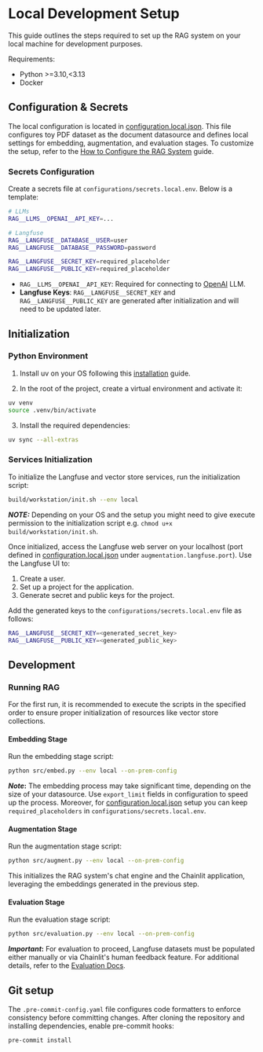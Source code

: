 # Local Development Setup

This guide outlines the steps required to set up the RAG system on your local machine for development purposes.

Requirements:

- Python >=3.10,<3.13
- Docker

## Configuration & Secrets

The local configuration is located in [configuration.local.json](https://github.com/feld-m/rag_blueprint/blob/main/configurations/configuration.local.json). This file configures toy PDF dataset as the document datasource and defines local settings for embedding, augmentation, and evaluation stages. To customize the setup, refer to the [How to Configure the RAG System](../how_to/how_to_configure.md) guide.

### Secrets Configuration
Create a secrets file at `configurations/secrets.local.env`. Below is a template:

```sh
# LLMs
RAG__LLMS__OPENAI__API_KEY=...

# Langfuse
RAG__LANGFUSE__DATABASE__USER=user
RAG__LANGFUSE__DATABASE__PASSWORD=password

RAG__LANGFUSE__SECRET_KEY=required_placeholder
RAG__LANGFUSE__PUBLIC_KEY=required_placeholder
```

- `RAG__LLMS__OPENAI__API_KEY`: Required for connecting to [OpenAI](https://openai.com/) LLM.
- **Langfuse Keys**: `RAG__LANGFUSE__SECRET_KEY` and `RAG__LANGFUSE__PUBLIC_KEY` are generated after initialization and will need to be updated later.

## Initialization

### Python Environment

1. Install uv on your OS following this [installation](https://docs.astral.sh/uv/getting-started/installation/) guide.

2. In the root of the project, create a virtual environment and activate it:

```sh
uv venv
source .venv/bin/activate
```

3. Install the required dependencies:

```sh
uv sync --all-extras
```

### Services Initialization

To initialize the Langfuse and vector store services, run the initialization script:

```sh
build/workstation/init.sh --env local
```

**_NOTE:_**  Depending on your OS and the setup you might need to give execute permission to the initialization script e.g. `chmod u+x build/workstation/init.sh`.

Once initialized, access the Langfuse web server on your localhost (port defined in [configuration.local.json](https://github.com/feld-m/rag_blueprint/blob/main/configurations/configuration.local.json) under `augmentation.langfuse.port`). Use the Langfuse UI to:

1. Create a user.
2. Set up a project for the application.
3. Generate secret and public keys for the project.

Add the generated keys to the `configurations/secrets.local.env` file as follows:

```sh
RAG__LANGFUSE__SECRET_KEY=<generated_secret_key>
RAG__LANGFUSE__PUBLIC_KEY=<generated_public_key>
```

## Development

### Running RAG

For the first run, it is recommended to execute the scripts in the specified order to ensure proper initialization of resources like vector store collections.

#### Embedding Stage

Run the embedding stage script:

```sh
python src/embed.py --env local --on-prem-config
```

**_Note_:** The embedding process may take significant time, depending on the size of your datasource. Use `export_limit` fields in configuration to speed up the process. Moreover, for [configuration.local.json](https://github.com/feld-m/rag_blueprint/blob/main/configurations/configuration.local.json) setup you can keep `required_placeholders` in `configurations/secrets.local.env`.

#### Augmentation Stage

Run the augmentation stage script:

```sh
python src/augment.py --env local --on-prem-config
```

This initializes the RAG system's chat engine and the Chainlit application, leveraging the embeddings generated in the previous step.

#### Evaluation Stage

Run the evaluation stage script:

```sh
python src/evaluation.py --env local --on-prem-config
```

**_Important_:** For evaluation to proceed, Langfuse datasets must be populated either manually or via Chainlit's human feedback feature. For additional details, refer to the [Evaluation Docs](../evaluation/in_progress.md).

## Git setup

The `.pre-commit-config.yaml` file configures code formatters to enforce consistency before committing changes. After cloning the repository and installing dependencies, enable pre-commit hooks:

```sh
pre-commit install
```
